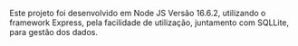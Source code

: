Este projeto foi desenvolvido em Node JS Versão 16.6.2, utilizando o framework Express, pela facilidade de utilização, juntamento com SQLLite, para gestão dos dados.
